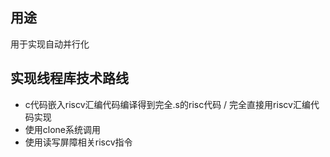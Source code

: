 
## 用途

用于实现自动并行化


## 实现线程库技术路线

- c代码嵌入riscv汇编代码编译得到完全.s的risc代码 / 完全直接用riscv汇编代码实现
- 使用clone系统调用
- 使用读写屏障相关riscv指令

